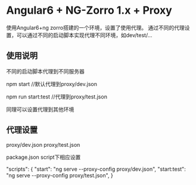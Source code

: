 # Angular6 + NG-Zorro 1.x + Proxy
使用Angular6+ng zorro搭建的一个环境，设置了使用代理。
通过不同的代理设置，可以通过不同的启动脚本实现代理不同环境，如dev/test/...

## 使用说明
不同的启动脚本代理到不同服务器

npm start               //默认代理到proxy/dev.json

npm run start:test  //代理到proxy/test.json

同理可以设置代理到其他环境

## 代理设置

proxy/dev.json
proxy/test.json

package.json script下相应设置

"scripts": {
    "start": "ng serve --proxy-config proxy/dev.json",
    "start:test": "ng serve --proxy-config proxy/test.json",
}
